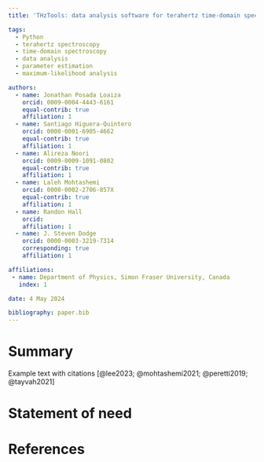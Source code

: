 ```yaml
---
title: 'THzTools: data analysis software for terahertz time-domain spectroscopy'

tags:
  - Python
  - terahertz spectroscopy
  - time-domain spectroscopy
  - data analysis
  - parameter estimation
  - maximum-likelihood analysis

authors:
  - name: Jonathan Posada Loaiza
    orcid: 0009-0004-4443-6161
    equal-contrib: true
    affiliation: 1
  - name: Santiago Higuera-Quintero
    orcid: 0000-0001-6905-4662
    equal-contrib: true
    affiliation: 1
  - name: Alireza Noori
    orcid: 0009-0009-1091-0802
    equal-contrib: true
    affiliation: 1
  - name: Laleh Mohtashemi
    orcid: 0000-0002-2706-857X
    equal-contrib: true
    affiliation: 1
  - name: Randon Hall
    orcid: 
    affiliation: 1
  - name: J. Steven Dodge
    orcid: 0000-0003-3219-7314
    corresponding: true
    affiliation: 1

affiliations:
 - name: Department of Physics, Simon Fraser University, Canada
   index: 1

date: 4 May 2024

bibliography: paper.bib
---
```

# Summary
Example text with citations [@lee2023; @mohtashemi2021; @peretti2019; @tayvah2021]

# Statement of need

# References